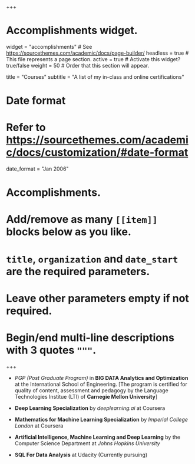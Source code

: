 +++
# Accomplishments widget.
widget = "accomplishments"  # See https://sourcethemes.com/academic/docs/page-builder/
headless = true  # This file represents a page section.
active = true  # Activate this widget? true/false
weight = 50  # Order that this section will appear.

title = "Courses"
subtitle = "A list of my in-class and online certifications"

# Date format
#   Refer to https://sourcethemes.com/academic/docs/customization/#date-format
date_format = "Jan 2006"

# Accomplishments.
#   Add/remove as many `[[item]]` blocks below as you like.
#   `title`, `organization` and `date_start` are the required parameters.
#   Leave other parameters empty if not required.
#   Begin/end multi-line descriptions with 3 quotes `"""`.


+++

* *PGP (Post Graduate Program)* in  **BIG DATA Analytics and Optimization** at the International School of Engineering. [The program is certified for quality of content, assessment and pedagogy by the Language Technologies Institue (LTI) of **Carnegie Mellon University**] 

* **Deep Learning Specialization** by *deeplearning.ai* at Coursera 

* **Mathematics for Machine Learning Specialization** by *Imperial College London* at Coursera

* **Artificial Intelligence, Machine Learning and Deep Learning** by the Computer Science Department at *Johns Hopkins University*

* **SQL For Data Analysis** at Udacity (Currently pursuing)